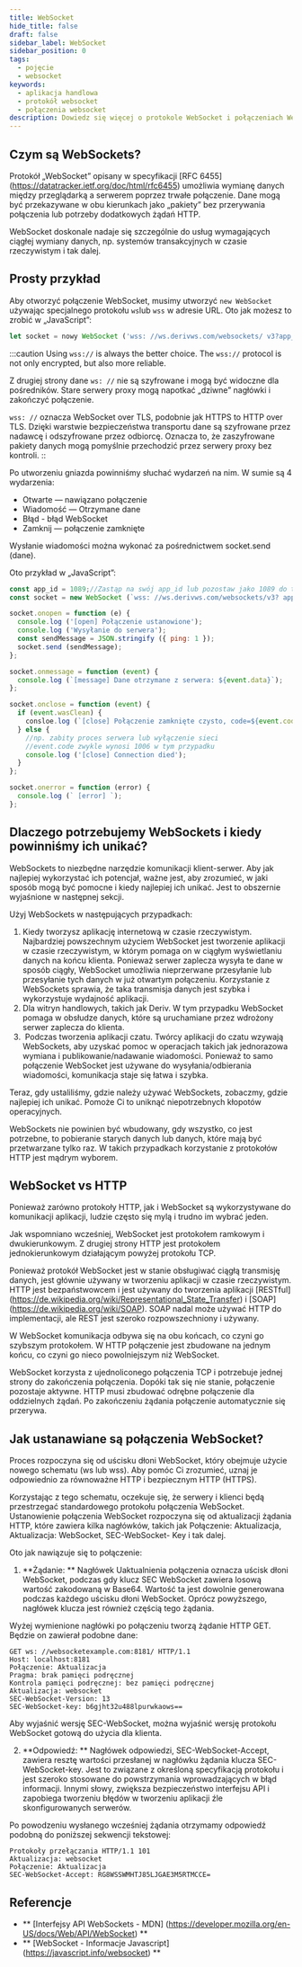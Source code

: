 ```yaml
---
title: WebSocket
hide_title: false
draft: false
sidebar_label: WebSocket
sidebar_position: 0
tags:
  - pojęcie
  - websocket
keywords:
  - aplikacja handlowa
  - protokół websocket
  - połączenia websocket
description: Dowiedz się więcej o protokole WebSocket i połączeniach WebSocket oraz o tym, jak je zintegrować, aby umożliwić wymianę danych w aplikacji handlowej.
---
```


## Czym są WebSockets?

Protokół „WebSocket” opisany w specyfikacji [RFC 6455] (https://datatracker.ietf.org/doc/html/rfc6455) umożliwia wymianę danych między przeglądarką a serwerem poprzez trwałe połączenie. Dane mogą być przekazywane w obu kierunkach jako „pakiety” bez przerywania połączenia lub potrzeby dodatkowych żądań HTTP.

WebSocket doskonale nadaje się szczególnie do usług wymagających ciągłej wymiany danych, np. systemów transakcyjnych w czasie rzeczywistym i tak dalej.

## Prosty przykład

Aby otworzyć połączenie WebSocket, musimy utworzyć `new WebSocket` używając specjalnego protokołu `ws`lub `wss` w adresie URL. Oto jak możesz to zrobić w „JavaScript”:

```js
let socket = nowy WebSocket ('wss: //ws.derivws.com/websockets/ v3?app_id=1089 ');
```

:::caution
Using `wss://` is always the better choice. The `wss://` protocol is not only encrypted, but also more reliable.

Z drugiej strony dane `ws: //` nie są szyfrowane i mogą być widoczne dla pośredników. Stare serwery proxy mogą napotkać „dziwne” nagłówki i zakończyć połączenie.

`wss: //` oznacza WebSocket over TLS, podobnie jak HTTPS to HTTP over TLS. Dzięki warstwie bezpieczeństwa transportu dane są szyfrowane przez nadawcę i odszyfrowane przez odbiorcę. Oznacza to, że zaszyfrowane pakiety danych mogą pomyślnie przechodzić przez serwery proxy bez kontroli.
::

Po utworzeniu gniazda powinniśmy słuchać wydarzeń na nim. W sumie są 4 wydarzenia:

- Otwarte — nawiązano połączenie
- Wiadomość — Otrzymane dane
- Błąd - błąd WebSocket
- Zamknij — połączenie zamknięte

Wysłanie wiadomości można wykonać za pośrednictwem socket.send (dane).

Oto przykład w „JavaScript”:

```js showLineNumbers
const app_id = 1089;//Zastąp na swój app_id lub pozostaw jako 1089 do testowania.
const socket = new WebSocket (`wss: //ws.derivws.com/websockets/v3? app_id=${app_id}`);

socket.onopen = function (e) {
  console.log ('[open] Połączenie ustanowione');
  console.log ('Wysyłanie do serwera');
  const sendMessage = JSON.stringify ({ ping: 1 });
  socket.send (sendMessage);
};

socket.onmessage = function (event) {
  console.log (`[message] Dane otrzymane z serwera: ${event.data}`);
};

socket.onclose = function (event) {
  if (event.wasClean) {
    consloe.log (`[close] Połączenie zamknięte czysto, code=${event.code} powód =${event.reason}`);
  } else {
    //np. zabity proces serwera lub wyłączenie sieci
    //event.code zwykle wynosi 1006 w tym przypadku
    console.log ('[close] Connection died');
  }
};

socket.onerror = function (error) {
  console.log (` [error] `);
};
```

## Dlaczego potrzebujemy WebSockets i kiedy powinniśmy ich unikać?

WebSockets to niezbędne narzędzie komunikacji klient-serwer. Aby jak najlepiej wykorzystać ich potencjał, ważne jest, aby zrozumieć, w jaki sposób mogą być pomocne i kiedy najlepiej ich unikać. Jest to obszernie wyjaśnione w następnej sekcji.

Użyj WebSockets w następujących przypadkach:

1. ‍Kiedy tworzysz aplikację internetową w czasie rzeczywistym.
   Najbardziej powszechnym użyciem WebSocket jest tworzenie aplikacji w czasie rzeczywistym, w którym pomaga on w ciągłym wyświetlaniu danych na końcu klienta. Ponieważ serwer zaplecza wysyła te dane w sposób ciągły, WebSocket umożliwia nieprzerwane przesyłanie lub przesyłanie tych danych w już otwartym połączeniu. Korzystanie z WebSockets sprawia, że taka transmisja danych jest szybka i wykorzystuje wydajność aplikacji.
2. Dla witryn handlowych, takich jak Deriv.
   W tym przypadku WebSocket pomaga w obsłudze danych, które są uruchamiane przez wdrożony serwer zaplecza do klienta.
3. ‍ Podczas tworzenia aplikacji czatu.
   Twórcy aplikacji do czatu wzywają WebSockets, aby uzyskać pomoc w operacjach takich jak jednorazowa wymiana i publikowanie/nadawanie wiadomości. Ponieważ to samo połączenie WebSocket jest używane do wysyłania/odbierania wiadomości, komunikacja staje się łatwa i szybka.

Teraz, gdy ustaliliśmy, gdzie należy używać WebSockets, zobaczmy, gdzie najlepiej ich unikać. Pomoże Ci to uniknąć niepotrzebnych kłopotów operacyjnych.

WebSockets nie powinien być wbudowany, gdy wszystko, co jest potrzebne, to pobieranie starych danych lub danych, które mają być przetwarzane tylko raz. W takich przypadkach korzystanie z protokołów HTTP jest mądrym wyborem.

## WebSocket vs HTTP

Ponieważ zarówno protokoły HTTP, jak i WebSocket są wykorzystywane do komunikacji aplikacji, ludzie często się mylą i trudno im wybrać jeden.

Jak wspomniano wcześniej, WebSocket jest protokołem ramkowym i dwukierunkowym. Z drugiej strony HTTP jest protokołem jednokierunkowym działającym powyżej protokołu TCP.

Ponieważ protokół WebSocket jest w stanie obsługiwać ciągłą transmisję danych, jest głównie używany w tworzeniu aplikacji w czasie rzeczywistym. HTTP jest bezpaństwowcem i jest używany do tworzenia aplikacji [RESTful] (https://de.wikipedia.org/wiki/Representational_State_Transfer) i [SOAP] (https://de.wikipedia.org/wiki/SOAP). SOAP nadal może używać HTTP do implementacji, ale REST jest szeroko rozpowszechniony i używany.

W WebSocket komunikacja odbywa się na obu końcach, co czyni go szybszym protokołem. W HTTP połączenie jest zbudowane na jednym końcu, co czyni go nieco powolniejszym niż WebSocket.

WebSocket korzysta z ujednoliconego połączenia TCP i potrzebuje jednej strony do zakończenia połączenia. Dopóki tak się nie stanie, połączenie pozostaje aktywne. HTTP musi zbudować odrębne połączenie dla oddzielnych żądań. Po zakończeniu żądania połączenie automatycznie się przerywa.

## Jak ustanawiane są połączenia WebSocket?

Proces rozpoczyna się od uścisku dłoni WebSocket, który obejmuje użycie nowego schematu (ws lub wss). Aby pomóc Ci zrozumieć, uznaj je odpowiednio za równoważne HTTP i bezpiecznym HTTP (HTTPS).

Korzystając z tego schematu, oczekuje się, że serwery i klienci będą przestrzegać standardowego protokołu połączenia WebSocket. Ustanowienie połączenia WebSocket rozpoczyna się od aktualizacji żądania HTTP, które zawiera kilka nagłówków, takich jak Połączenie: Aktualizacja, Aktualizacja: WebSocket, SEC-WebSocket- Key i tak dalej.

Oto jak nawiązuje się to połączenie:

1. \*\*Żądanie: \*\* Nagłówek Uaktualnienia połączenia oznacza uścisk dłoni WebSocket, podczas gdy klucz SEC WebSocket zawiera losową wartość zakodowaną w Base64. Wartość ta jest dowolnie generowana podczas każdego uścisku dłoni WebSocket. Oprócz powyższego, nagłówek klucza jest również częścią tego żądania.

Wyżej wymienione nagłówki po połączeniu tworzą żądanie HTTP GET. Będzie on zawierał podobne dane:

```
GET ws: //websocketexample.com:8181/ HTTP/1.1
Host: localhost:8181
Połączenie: Aktualizacja
Pragma: brak pamięci podręcznej
Kontrola pamięci podręcznej: bez pamięci podręcznej
Aktualizacja: websocket
SEC-WebSocket-Version: 13
SEC-WebSocket-key: b6gjht32u488lpurwkaows==
```

Aby wyjaśnić wersję SEC-WebSocket, można wyjaśnić wersję protokołu WebSocket gotową do użycia dla klienta.

2. \*\*Odpowiedź: \*\* Nagłówek odpowiedzi, SEC-WebSocket-Accept, zawiera resztę wartości przesłanej w nagłówku żądania klucza SEC-WebSocket-key. Jest to związane z określoną specyfikacją protokołu i jest szeroko stosowane do powstrzymania wprowadzających w błąd informacji. Innymi słowy, zwiększa bezpieczeństwo interfejsu API i zapobiega tworzeniu błędów w tworzeniu aplikacji źle skonfigurowanych serwerów.

Po powodzeniu wysłanego wcześniej żądania otrzymamy odpowiedź podobną do poniższej sekwencji tekstowej:

```
Protokoły przełączania HTTP/1.1 101
Aktualizacja: websocket
Połączenie: Aktualizacja
SEC-WebSocket-Accept: RG8WSSWMHTJ85LJGAE3M5RTMCCE=
```

## Referencje

- \*\* [Interfejsy API WebSockets - MDN] (https://developer.mozilla.org/en-US/docs/Web/API/WebSocket) \*\*
- \*\* [WebSocket - Informacje Javascript] (https://javascript.info/websocket) \*\*
